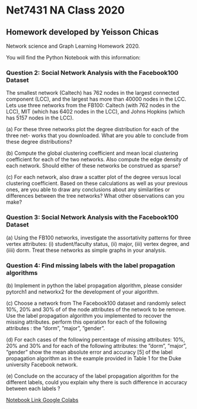 # Net7431 NA Class 2020
## Homework developed by Yeisson Chicas

Network science and Graph Learning Homework 2020.

You will find the Python Notebook with this information:



### Question 2: Social Network Analysis with the Facebook100 Dataset
The smallest network (Caltech) has 762 nodes in the largest connected component (LCC), and the largest has more than 40000 nodes in the LCC.
Lets use three networks from the FB100: Caltech (with 762 nodes in the LCC), MIT (which has 6402 nodes in the LCC), and Johns Hopkins (which has 5157 nodes in the LCC).

(a) For these three networks plot the degree distribution for each of the three net- works that you downloaded. What are you able to conclude from these degree distributions?

(b) Compute the global clustering coefficient and mean local clustering coefficient for each of the two networks. Also compute the edge density of each network. Should either of these networks be construed as sparse?

(c) For each network, also draw a scatter plot of the degree versus local clustering coefficient. Based on these calculations as well as your previous ones, are you able to draw any conclusions about any similarities or differences between the tree networks? What other observations can you make?

### Question 3: Social Network Analysis with the Facebook100 Dataset
(a) Using the FB100 networks, investigate the assortativity patterns for three vertex attributes: (i) student/faculty status, (ii) major, (iii) vertex degree, and (iiii) dorm. Treat these networks as simple graphs in your analysis.

### Question 4: Find missing labels with the label propagation algorithms

(b) Implement in python the label propagation algorithm, please consider pytorch1 and networkx2 for the development of your algorithm.

(c) Choose a network from The Facebook100 dataset and randomly select 10%, 20% and 30% of of the node attributes of the network to be remove. Use the label propagation algorithm you implemented to recover the missing attributes. perform this operation for each of the following attributes : the ”dorm”, ”major”, ”gender”.

(d) For each cases of the following percentage of missing attributes: 10%, 20% and 30% and for each of the following attributes: the ”dorm”, ”major”, ”gender” show the mean absolute error and accuracy [5] of the label propagation algorithm as in the example provided in Table 1 for the Duke university Facebook network.

(e) Conclude on the accuracy of the label propagation algorithm for the different labels, could you explain why there is such difference in accuracy between each labels ?



[Notebook Link Google Colabs](https://colab.research.google.com/drive/1wGo_iApd2ipglidL93-ZwyfgHkCNCFKv?usp=sharing)

